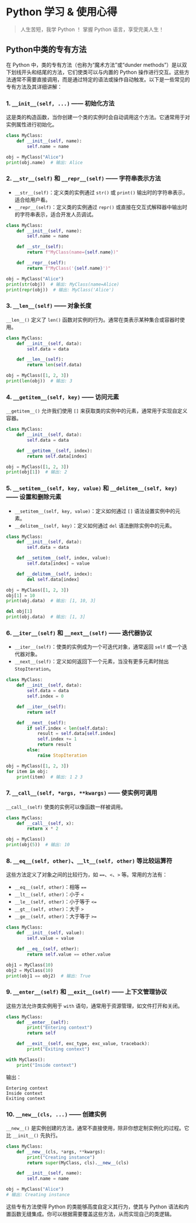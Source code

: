 # Python 学习 & 使用心得

> 人生苦短，我学 Python ！
> 掌握 Python 语言，享受完美人生！

## Python中类的专有方法

在 Python 中，类的专有方法（也称为“魔术方法”或“dunder methods”）是以双下划线开头和结尾的方法，它们使类可以与内置的 Python 操作进行交互。这些方法通常不需要直接调用，而是通过特定的语法或操作自动触发。以下是一些常见的专有方法及其详细讲解：

### 1. `__init__(self, ...)` —— 初始化方法
这是类的构造函数，当你创建一个类的实例时会自动调用这个方法。它通常用于对实例属性进行初始化。

```python
class MyClass:
    def __init__(self, name):
        self.name = name

obj = MyClass("Alice")
print(obj.name)  # 输出: Alice
```

### 2. `__str__(self)` 和 `__repr__(self)` —— 字符串表示方法
- `__str__(self)`：定义类的实例通过 `str()` 或 `print()` 输出时的字符串表示，适合给用户看。
- `__repr__(self)`：定义类的实例通过 `repr()` 或直接在交互式解释器中输出时的字符串表示，适合开发人员调试。

```python
class MyClass:
    def __init__(self, name):
        self.name = name

    def __str__(self):
        return f"MyClass(name={self.name})"

    def __repr__(self):
        return f"MyClass('{self.name}')"

obj = MyClass("Alice")
print(str(obj))  # 输出: MyClass(name=Alice)
print(repr(obj))  # 输出: MyClass('Alice')
```

### 3. `__len__(self)` —— 对象长度
`__len__()` 定义了 `len()` 函数对实例的行为。通常在类表示某种集合或容器时使用。

```python
class MyClass:
    def __init__(self, data):
        self.data = data

    def __len__(self):
        return len(self.data)

obj = MyClass([1, 2, 3])
print(len(obj))  # 输出: 3
```

### 4. `__getitem__(self, key)` —— 访问元素
`__getitem__()` 允许我们使用 `[]` 来获取类的实例中的元素，通常用于实现自定义容器。

```python
class MyClass:
    def __init__(self, data):
        self.data = data

    def __getitem__(self, index):
        return self.data[index]

obj = MyClass([1, 2, 3])
print(obj[1])  # 输出: 2
```

### 5. `__setitem__(self, key, value)` 和 `__delitem__(self, key)` —— 设置和删除元素
- `__setitem__(self, key, value)`：定义如何通过 `[]` 语法设置实例中的元素。
- `__delitem__(self, key)`：定义如何通过 `del` 语法删除实例中的元素。

```python
class MyClass:
    def __init__(self, data):
        self.data = data

    def __setitem__(self, index, value):
        self.data[index] = value

    def __delitem__(self, index):
        del self.data[index]

obj = MyClass([1, 2, 3])
obj[1] = 10
print(obj.data)  # 输出: [1, 10, 3]

del obj[1]
print(obj.data)  # 输出: [1, 3]
```

### 6. `__iter__(self)` 和 `__next__(self)` —— 迭代器协议
- `__iter__(self)`：使类的实例成为一个可迭代对象，通常返回 `self` 或一个迭代器对象。
- `__next__(self)`：定义如何返回下一个元素，当没有更多元素时抛出 `StopIteration`。

```python
class MyClass:
    def __init__(self, data):
        self.data = data
        self.index = 0

    def __iter__(self):
        return self

    def __next__(self):
        if self.index < len(self.data):
            result = self.data[self.index]
            self.index += 1
            return result
        else:
            raise StopIteration

obj = MyClass([1, 2, 3])
for item in obj:
    print(item)  # 输出: 1 2 3
```

### 7. `__call__(self, *args, **kwargs)` —— 使实例可调用
`__call__(self)` 使类的实例可以像函数一样被调用。

```python
class MyClass:
    def __call__(self, x):
        return x * 2

obj = MyClass()
print(obj(5))  # 输出: 10
```

### 8. `__eq__(self, other)`、`__lt__(self, other)` 等比较运算符
这些方法定义了对象之间的比较行为，如 `==`、`<`、`>` 等。常用的方法有：
- `__eq__(self, other)`：相等 `==`
- `__lt__(self, other)`：小于 `<`
- `__le__(self, other)`：小于等于 `<=`
- `__gt__(self, other)`：大于 `>`
- `__ge__(self, other)`：大于等于 `>=`

```python
class MyClass:
    def __init__(self, value):
        self.value = value

    def __eq__(self, other):
        return self.value == other.value

obj1 = MyClass(10)
obj2 = MyClass(10)
print(obj1 == obj2)  # 输出: True
```

### 9. `__enter__(self)` 和 `__exit__(self)` —— 上下文管理协议
这些方法允许类实例用于 `with` 语句，通常用于资源管理，如文件打开和关闭。

```python
class MyClass:
    def __enter__(self):
        print("Entering context")
        return self

    def __exit__(self, exc_type, exc_value, traceback):
        print("Exiting context")

with MyClass():
    print("Inside context")
```

输出：
```
Entering context
Inside context
Exiting context
```

### 10. `__new__(cls, ...)` —— 创建实例
`__new__()` 是实例创建的方法，通常不直接使用，除非你想定制实例化的过程。它比 `__init__()` 先执行。

```python
class MyClass:
    def __new__(cls, *args, **kwargs):
        print("Creating instance")
        return super(MyClass, cls).__new__(cls)

    def __init__(self, name):
        self.name = name

obj = MyClass("Alice")
# 输出: Creating instance
```

这些专有方法使得 Python 的类能够高度自定义其行为，使其与 Python 语法和内置函数无缝集成。你可以根据需要覆盖这些方法，从而实现自己的类逻辑。